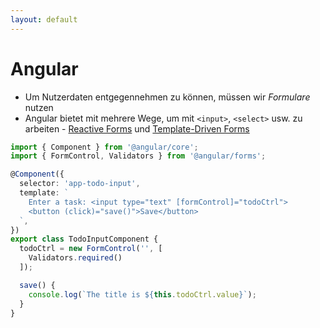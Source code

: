 ```yaml
---
layout: default
---
```


# Angular <SubHeading text="Forms"/>

<div class="grid grid-cols-12 gap-x-6">
<div class="col-span-12">

- Um Nutzerdaten entgegennehmen zu können, müssen wir _Formulare_ nutzen
- Angular bietet mit mehrere Wege, um mit `<input>`, `<select>` usw. zu arbeiten - [Reactive Forms](https://angular.dev/guide/forms#setup-in-reactive-forms) und [Template-Driven Forms](https://angular.dev/guide/forms#setup-in-template-driven-forms)

</div>

<div class="col-span-12">

<!-- prettier-ignore-start -->

```ts
import { Component } from '@angular/core';
import { FormControl, Validators } from '@angular/forms';

@Component({
  selector: 'app-todo-input',
  template: `
    Enter a task: <input type="text" [formControl]="todoCtrl">
    <button (click)="save()">Save</button>
  `,
})
export class TodoInputComponent {
  todoCtrl = new FormControl('', [
    Validators.required()
  ]);

  save() {
    console.log(`The title is ${this.todoCtrl.value}`);
  }
}
```

<!-- prettier-ignore-end -->

</div>

</div>

<PageNumber/>

